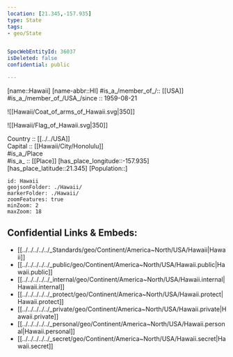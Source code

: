 ```yaml
---
location: [21.345,-157.935] 
type: State
tags:
- geo/State


SpocWebEntityId: 36037
isDeleted: false
confidential: public

---
```

[name::Hawaii] 
[name-abbr::HI] 
#is_a_/member_of_/:: [[USA]]
#is_a_/member_of_/USA_/since :: 1959-08-21 



![[Hawaii/Coat_of_arms_of_Hawaii.svg|350]] 

![[Hawaii/Flag_of_Hawaii.svg|350]] 

Country :: [[../../USA]]  
Capital :: [[Hawaii/City/Honolulu]]  
#is_a_/Place  
#is_a_ :: [[Place]] 
[has_place_longitude::-157.935] 
[has_place_latitude::21.345] 
[Population::] 



```leaflet
id: Hawaii
geojsonFolder: ./Hawaii/
markerFolder: ./Hawaii/
zoomFeatures: true 
minZoom: 2 
maxZoom: 18
```


## Confidential Links & Embeds: 
- [[../../../../../_Standards/geo/Continent/America~North/USA/Hawaii|Hawaii]] 
- [[../../../../../_public/geo/Continent/America~North/USA/Hawaii.public|Hawaii.public]] 
- [[../../../../../_internal/geo/Continent/America~North/USA/Hawaii.internal|Hawaii.internal]] 
- [[../../../../../_protect/geo/Continent/America~North/USA/Hawaii.protect|Hawaii.protect]] 
- [[../../../../../_private/geo/Continent/America~North/USA/Hawaii.private|Hawaii.private]] 
- [[../../../../../_personal/geo/Continent/America~North/USA/Hawaii.personal|Hawaii.personal]] 
- [[../../../../../_secret/geo/Continent/America~North/USA/Hawaii.secret|Hawaii.secret]] 
